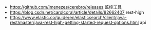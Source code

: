 * https://github.com/lmenezes/cerebro/releases 监控工具
* https://blog.csdn.net/carolcoral/article/details/82662407 rest-high
* https://www.elastic.co/guide/en/elasticsearch/client/java-rest/master/java-rest-high-getting-started-request-options.html api